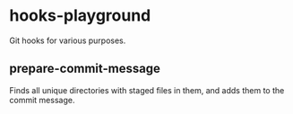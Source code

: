 # hooks-playground


Git hooks for various purposes.

## prepare-commit-message


Finds all unique directories with staged files in them, and adds them to the commit message.

